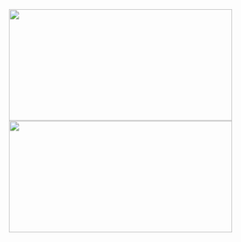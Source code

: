 <div align="center">
<!--   <img align="center" width="400px" height="200px" src="https://github-readme-stats-sigma-five.vercel.app/api?username=olivenbarcelon&theme=merko&show_icons=true&hide_border=true&count_private=true"> -->
<!--   <img align="center" width="400px" height="200px" src="http://github-readme-streak-stats.herokuapp.com?user=olivenbarcelon&theme=merko&hide_border=true&date_format=%5BY.%5Dn.j" alt="GitHub Streak" /> -->
<!--   [![GitHub Streak](http://github-readme-streak-stats.herokuapp.com?user=olivenbarcelon&theme=merko&hide_border=true&date_format=%5BY.%5Dn.j)](https://git.io/streak-stats) -->
  <img align="center" width="400px" height="200px" src="https://github-readme-stats-sigma-five.vercel.app/api?username=olivenbarcelon&theme=merko&show_icons=true&hide_border=true&count_private=true">
  <img align="center" width="400px" height="200px" src="https://github-readme-streak-stats.herokuapp.com?user=olivenbarcelon&theme=merko&hide_border=true&date_format=%5BY.%5Dn.j">
<!--   <a href="https://git.io/streak-stats"><img src="https://github-readme-streak-stats.herokuapp.com?user=olivenbarcelon&theme=merko&hide_border=true&date_format=%5BY.%5Dn.j" alt="GitHub Streak" /></a> -->
</div>

